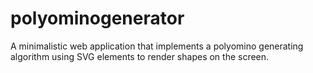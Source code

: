 # polyominogenerator
A minimalistic web application that implements a polyomino generating algorithm using SVG elements to render shapes on the screen. 
